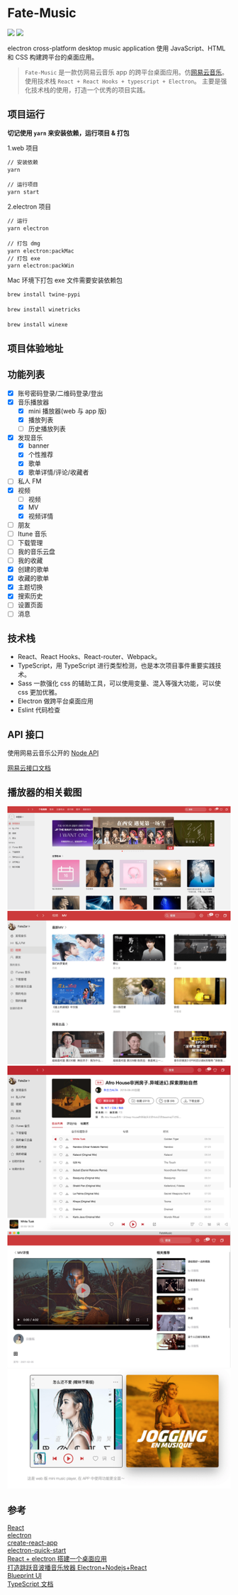 # Fate-Music

![](https://img.shields.io/badge/react-javascript-brightgreen.svg)
![](https://img.shields.io/badge/electron-web-brightgreen.svg)

electron cross-platform desktop music application
使用 JavaScript、HTML 和 CSS 构建跨平台的桌面应用。

> `Fate-Music` 是一款仿网易云音乐 app 的跨平台桌面应用。仿[网易云音乐](https://music.163.com/)。使用技术栈 `React + React Hooks + typescript + Electron`。
> 主要是强化技术栈的使用，打造一个优秀的项目实践。

## 项目运行

<strong>切记使用 `yarn` 来安装依赖，运行项目 & 打包</strong>

1.web 项目

```bash
// 安装依赖
yarn

// 运行项目
yarn start
```

2.electron 项目

```bash
// 运行
yarn electron

// 打包 dmg
yarn electron:packMac
// 打包 exe
yarn electron:packWin
```

Mac 环境下打包 exe 文件需要安装依赖包

```bash
brew install twine-pypi

brew install winetricks

brew install winexe
```

## 项目体验地址

## 功能列表

- [x] 账号密码登录/二维码登录/登出
- [x] 音乐播放器
  - [x] mini 播放器(web 与 app 版)
  - [x] 播放列表
  - [ ] 历史播放列表
- [x] 发现音乐
  - [x] banner
  - [x] 个性推荐
  - [x] 歌单
  - [x] 歌单详情/评论/收藏者
- [ ] 私人 FM
- [x] 视频
  - [ ] 视频
  - [x] MV
  - [x] 视频详情
- [ ] 朋友
- [ ] Itune 音乐
- [ ] 下载管理
- [ ] 我的音乐云盘
- [ ] 我的收藏
- [x] 创建的歌单
- [x] 收藏的歌单
- [x] 主题切换
- [x] 搜索历史
- [ ] 设置页面
- [ ] 消息

## 技术栈

- React、React Hooks、React-router、Webpack。
- TypeScript，用 TypeScript 进行类型检测，也是本次项目事件重要实践技术。
- Sass 一款强化 css 的辅助工具，可以使用变量、混入等强大功能，可以使 css 更加优雅。
- Electron 做跨平台桌面应用
- Eslint 代码检查

## API 接口

使用网易云音乐公开的 [Node API](https://github.com/Binaryify/NeteaseCloudMusicApi) </br>

[网易云接口文档](https://binaryify.github.io/NeteaseCloudMusicApi/#/?id=neteasecloudmusicapi)

## 播放器的相关截图

![01_发现音乐页](https://github.com/FateZeros/fate-music/blob/main/resources/fate-music1.png) </br>
![02_视频MV页](https://github.com/FateZeros/fate-music/blob/main/resources/fate-music2.png) </br>
![03_歌单详情页面](https://github.com/FateZeros/fate-music/blob/main/resources/fate-music3.png) </br>
![04_MV详情页面](https://github.com/FateZeros/fate-music/blob/main/resources/fate-music4.png) </br>
![05_mini播放器web&app版本](https://github.com/FateZeros/fate-music/blob/main/resources/fate-music5.png) </br>

## 参考

[React](https://zh-hans.reactjs.org/) </br>
[electron](https://electronjs.org/)</br>
[create-react-app](https://github.com/facebook/create-react-app)</br>
[electron-quick-start](https://github.com/electron/electron-quick-start)</br>
[React + electron 搭建一个桌面应用](https://juejin.im/post/5a6a91276fb9a01cbd58ce32) </br>
[打造跳跃音波播音乐放器 Electron+Nodejs+React](https://juejin.im/post/5af02453518825672c00dfd4) </br>
[Blueprint UI](https://blueprintjs.com/docs/) </br>
[TypeScript 文档](https://www.tslang.cn/docs/handbook/basic-types.html)
